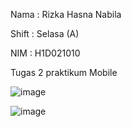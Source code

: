 Nama  : Rizka Hasna Nabila

Shift : Selasa (A)

NIM   : H1D021010
 
Tugas 2 praktikum Mobile

![image](https://github.com/rizkaa-hn/H1D021010_tugas2/assets/102272398/f520f965-bdc0-41cc-bc72-23e4fbfd1192)

![image](https://github.com/rizkaa-hn/H1D021010_tugas2/assets/102272398/877c2434-c95b-4e49-8176-42c40759ab8a)

